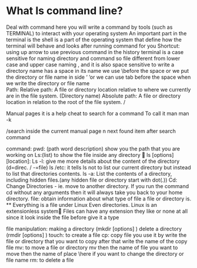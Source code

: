 # What Is command line?
Deal with command here you will write a command by tools (such as TERMINAL) to interact with your operating system 
An important part in the terminal is the shell is a part of the operating system that define how the terminal will behave and looks after running command for you
Shortcut: using up arrow to use previous command in the history 
terminal is a case sensitive for naming directory and command so file different from lower case and upper case naming , and it is also space sensitive to write a directory name has a space in its name we use \before the space or we put the directory or file name in side ‘ ’or we can use tab before the space when we write the directory or file name  
Path:
Relative path: A file or directory location relative to where we currently are in the file system. (Directory name) 
Absolute path: A file or directory location in relation to the root of the file system. /

Manual pages it is a help cheat to search for a command 
To call it 
man<command you want to look up for it>
man -k <search term search for keyword >
/<term>search inside the current manual page 
n next found item after search command

command:
pwd: (path word description) show you the path that you are working on 
Ls:(list) to show the file inside any directory  ls [options] [location]:
Ls -l: give me more details about the content of the directory (d=direc. / -=file)
ls /etc: it tells ls not to list our current directory but instead to list that directories contents.
ls -a: List the contents of a directory, including hidden files.(any hidden file or directory start with dot(.))
Cd: Change Directories - ie. move to another directory. If you run the command cd without any arguments then it will always take you back to your home directory.
file: obtain information about what type of file a file or directory is. ** Everything is a file under Linux Even directories. Linux is an extensionless system Files can have any extension they like or none at all since it look inside the file before give it a type 



file manipulation:
making a directory (mkdir [options] <Directory>)
delete a directory (rmdir [options] <Directory>)
touch: to create a file
cp: copy file you use it by write the file or directory that you want to copy after that write the name of the copy file 
mv: to move a file or directory mv then the name of file you want to move then the name of place \here if you want to change the directory or file name 
rm: to delete a file 
